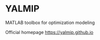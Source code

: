 YALMIP
======

MATLAB toolbox for optimization modeling

Official homepage https://yalmip.github.io
